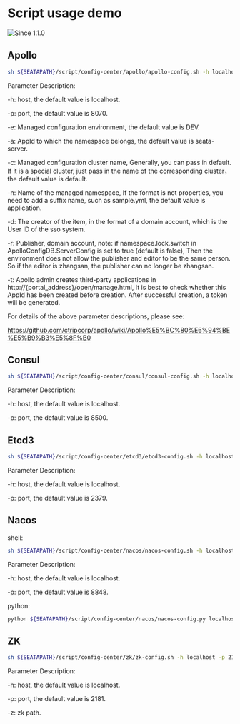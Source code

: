 # Script usage demo
![Since 1.1.0](https://img.shields.io/badge/Since%20-1.1.0-orange.svg?style=flat-square)

## Apollo
```bash
sh ${SEATAPATH}/script/config-center/apollo/apollo-config.sh -h localhost -p 8070 -e DEV -a seata-server -c default -n application -d apollo -r apollo -t 3aa026fc8435d0fc4505b345b8fa4578fb646a2c
```
Parameter Description:

-h: host, the default value is localhost.

-p: port, the default value is 8070.

-e: Managed configuration environment, the default value is DEV.

-a: AppId to which the namespace belongs, the default value is seata-server.

-c: Managed configuration cluster name, Generally, you can pass in default. If it is a special cluster, just pass in the name of the corresponding cluster，the default value is default.

-n: Name of the managed namespace, If the format is not properties, you need to add a suffix name, such as sample.yml, the default value is application.

-d: The creator of the item, in the format of a domain account, which is the User ID of the sso system.

-r: Publisher, domain account, note: if namespace.lock.switch in ApolloConfigDB.ServerConfig is set to true (default is false), Then the environment does not allow the publisher and editor to be the same person. So if the editor is zhangsan, the publisher can no longer be zhangsan.

-t: Apollo admin creates third-party applications in http://{portal_address}/open/manage.html, It is best to check whether this AppId has been created before creation. After successful creation, a token will be generated.

For details of the above parameter descriptions, please see:

https://github.com/ctripcorp/apollo/wiki/Apollo%E5%BC%80%E6%94%BE%E5%B9%B3%E5%8F%B0

## Consul
```bash
sh ${SEATAPATH}/script/config-center/consul/consul-config.sh -h localhost -p 8500
```
Parameter Description:

-h: host, the default value is localhost.

-p: port, the default value is 8500.

## Etcd3
```bash
sh ${SEATAPATH}/script/config-center/etcd3/etcd3-config.sh -h localhost -p 2379
```

Parameter Description:

-h: host, the default value is localhost.

-p: port, the default value is 2379.

## Nacos
shell:
```bash
sh ${SEATAPATH}/script/config-center/nacos/nacos-config.sh -h localhost -p 8848
```

Parameter Description:

-h: host, the default value is localhost.

-p: port, the default value is 8848.

python:
```bash
python ${SEATAPATH}/script/config-center/nacos/nacos-config.py localhost:8848
```

## ZK
```bash
sh ${SEATAPATH}/script/config-center/zk/zk-config.sh -h localhost -p 2181 -z "/Users/zhangchenghui/zookeeper-3.4.14"
```
Parameter Description:

-h: host, the default value is localhost.

-p: port, the default value is 2181.

-z: zk path.

